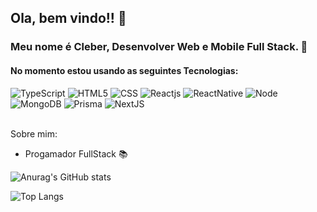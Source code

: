 ## Ola, bem vindo!! 👋

### Meu nome é Cleber, Desenvolver Web e Mobile Full Stack. 🚀

#### No momento estou usando as seguintes Tecnologias:

<div display='inline-block'>
    <img alt="TypeScript"  src='https://img.shields.io/badge/TypeScript-007ACC?style=for-the-badge&logo=typescript&logoColor=white'/>
    <img alt="HTML5"  src='https://img.shields.io/badge/HTML5-E34F26?style=for-the-badge&logo=html5&logoColor=white'/>
    <img alt="CSS"  src='https://img.shields.io/badge/CSS3-1572B6?style=for-the-badge&logo=css3&logoColor=white'/>
    <img alt="Reactjs"  src='https://img.shields.io/badge/React-20232A?style=for-the-badge&logo=react&logoColor=61DAFB'/>
    <img alt="ReactNative"  src='https://img.shields.io/badge/React_Native-20232A?style=for-the-badge&logo=react&logoColor=61DAFB'/>
    <img alt="Node"  src='https://img.shields.io/badge/Node.js-43853D?style=for-the-badge&logo=node.js&logoColor=white'/>
    <img alt="MongoDB"  src='https://img.shields.io/badge/MongoDB-4EA94B?style=for-the-badge&logo=mongodb&logoColor=white'/>
    <img alt="Prisma"  src='https://img.shields.io/badge/Prisma-3982CE?style=for-the-badge&logo=Prisma&logoColor=white'/>
    <img alt="NextJS"  src='https://img.shields.io/badge/Next-black?style=for-the-badge&logo=next.js&logoColor=white'/>
    
</div>
<br/>

Sobre mim:

 - Progamador FullStack 📚
 
 ![Anurag's GitHub stats](https://github-readme-stats.vercel.app/api?username=CleberWacheski&show_icons=true&count_private=true&theme=tokyonight)
 
![Top Langs](https://github-readme-stats.vercel.app/api/top-langs/?username=CleberWacheski&layout=compact)
